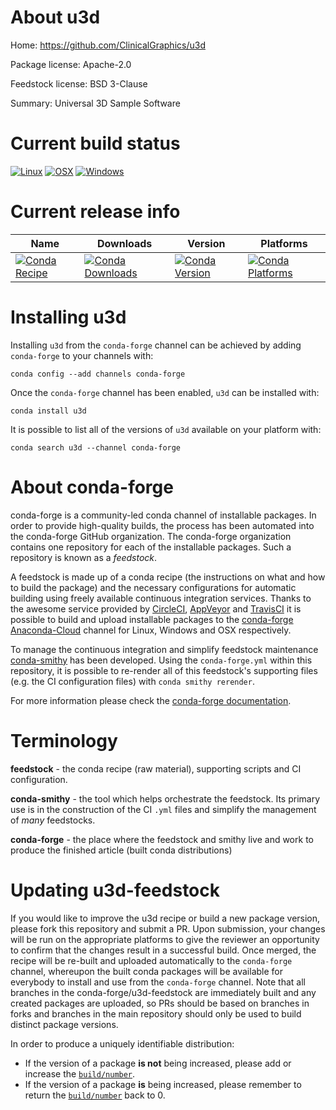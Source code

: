 About u3d
=========

Home: https://github.com/ClinicalGraphics/u3d

Package license: Apache-2.0

Feedstock license: BSD 3-Clause

Summary: Universal 3D Sample Software



Current build status
====================

[![Linux](https://img.shields.io/circleci/project/github/conda-forge/u3d-feedstock/master.svg?label=Linux)](https://circleci.com/gh/conda-forge/u3d-feedstock)
[![OSX](https://img.shields.io/travis/conda-forge/u3d-feedstock/master.svg?label=macOS)](https://travis-ci.org/conda-forge/u3d-feedstock)
[![Windows](https://img.shields.io/appveyor/ci/conda-forge/u3d-feedstock/master.svg?label=Windows)](https://ci.appveyor.com/project/conda-forge/u3d-feedstock/branch/master)

Current release info
====================

| Name | Downloads | Version | Platforms |
| --- | --- | --- | --- |
| [![Conda Recipe](https://img.shields.io/badge/recipe-u3d-green.svg)](https://anaconda.org/conda-forge/u3d) | [![Conda Downloads](https://img.shields.io/conda/dn/conda-forge/u3d.svg)](https://anaconda.org/conda-forge/u3d) | [![Conda Version](https://img.shields.io/conda/vn/conda-forge/u3d.svg)](https://anaconda.org/conda-forge/u3d) | [![Conda Platforms](https://img.shields.io/conda/pn/conda-forge/u3d.svg)](https://anaconda.org/conda-forge/u3d) |

Installing u3d
==============

Installing `u3d` from the `conda-forge` channel can be achieved by adding `conda-forge` to your channels with:

```
conda config --add channels conda-forge
```

Once the `conda-forge` channel has been enabled, `u3d` can be installed with:

```
conda install u3d
```

It is possible to list all of the versions of `u3d` available on your platform with:

```
conda search u3d --channel conda-forge
```


About conda-forge
=================

conda-forge is a community-led conda channel of installable packages.
In order to provide high-quality builds, the process has been automated into the
conda-forge GitHub organization. The conda-forge organization contains one repository
for each of the installable packages. Such a repository is known as a *feedstock*.

A feedstock is made up of a conda recipe (the instructions on what and how to build
the package) and the necessary configurations for automatic building using freely
available continuous integration services. Thanks to the awesome service provided by
[CircleCI](https://circleci.com/), [AppVeyor](http://www.appveyor.com/)
and [TravisCI](https://travis-ci.org/) it is possible to build and upload installable
packages to the [conda-forge](https://anaconda.org/conda-forge)
[Anaconda-Cloud](http://docs.anaconda.org/) channel for Linux, Windows and OSX respectively.

To manage the continuous integration and simplify feedstock maintenance
[conda-smithy](http://github.com/conda-forge/conda-smithy) has been developed.
Using the ``conda-forge.yml`` within this repository, it is possible to re-render all of
this feedstock's supporting files (e.g. the CI configuration files) with ``conda smithy rerender``.

For more information please check the [conda-forge documentation](https://conda-forge.org/docs/).

Terminology
===========

**feedstock** - the conda recipe (raw material), supporting scripts and CI configuration.

**conda-smithy** - the tool which helps orchestrate the feedstock.
                   Its primary use is in the construction of the CI ``.yml`` files
                   and simplify the management of *many* feedstocks.

**conda-forge** - the place where the feedstock and smithy live and work to
                  produce the finished article (built conda distributions)


Updating u3d-feedstock
======================

If you would like to improve the u3d recipe or build a new
package version, please fork this repository and submit a PR. Upon submission,
your changes will be run on the appropriate platforms to give the reviewer an
opportunity to confirm that the changes result in a successful build. Once
merged, the recipe will be re-built and uploaded automatically to the
`conda-forge` channel, whereupon the built conda packages will be available for
everybody to install and use from the `conda-forge` channel.
Note that all branches in the conda-forge/u3d-feedstock are
immediately built and any created packages are uploaded, so PRs should be based
on branches in forks and branches in the main repository should only be used to
build distinct package versions.

In order to produce a uniquely identifiable distribution:
 * If the version of a package **is not** being increased, please add or increase
   the [``build/number``](http://conda.pydata.org/docs/building/meta-yaml.html#build-number-and-string).
 * If the version of a package **is** being increased, please remember to return
   the [``build/number``](http://conda.pydata.org/docs/building/meta-yaml.html#build-number-and-string)
   back to 0.